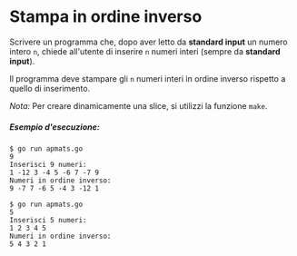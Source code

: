 # Stampa in ordine inverso


Scrivere un programma che, dopo aver letto da **standard input** un numero intero `n`, chiede all'utente di inserire `n` numeri interi (sempre da **standard input**). 

Il programma deve stampare gli `n` numeri interi in ordine inverso rispetto a quello di inserimento.

*Nota:* Per creare dinamicamente una slice, si utilizzi la funzione `make`.

##### Esempio d'esecuzione:

```text
$ go run apmats.go 
9
Inserisci 9 numeri:
1 -12 3 -4 5 -6 7 -7 9
Numeri in ordine inverso:
9 -7 7 -6 5 -4 3 -12 1 

$ go run apmats.go 
5
Inserisci 5 numeri:
1 2 3 4 5
Numeri in ordine inverso:
5 4 3 2 1 
```